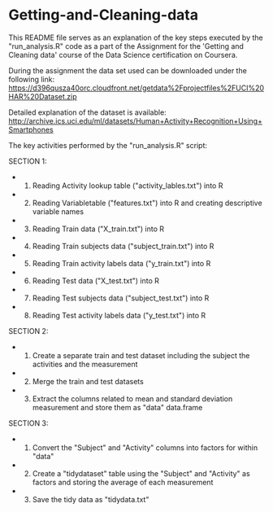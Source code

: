 # Getting-and-Cleaning-data

This README file serves as an explanation of the key steps executed by the "run_analysis.R" code as a part of the Assignment for the 'Getting and Cleaning data' course of the Data Science certification on Coursera.

During the assignment the data set used can be downloaded under the following link:
https://d396qusza40orc.cloudfront.net/getdata%2Fprojectfiles%2FUCI%20HAR%20Dataset.zip

Detailed explanation of the dataset is available:
http://archive.ics.uci.edu/ml/datasets/Human+Activity+Recognition+Using+Smartphones

The key activities performed by the "run_analysis.R" script:

SECTION 1:
- 1. Reading Activity lookup table ("activity_lables.txt") into R
- 2. Reading Variabletable ("features.txt") into R and creating descriptive variable names
- 3. Reading Train data ("X_train.txt") into R
- 4. Reading Train subjects data ("subject_train.txt") into R
- 5. Reading Train activity labels data ("y_train.txt") into R
- 6. Reading Test data ("X_test.txt") into R
- 7. Reading Test subjects data ("subject_test.txt") into R
- 8. Reading Test activity labels data ("y_test.txt") into R


SECTION 2:
- 1. Create a separate train and test dataset including the subject the activities and the measurement
- 2. Merge the train and test datasets
- 3. Extract the columns related to mean and standard deviation measurement and store them as "data" data.frame


SECTION 3:
- 1. Convert the "Subject" and "Activity" columns into factors for within "data"
- 2. Create a "tidydataset" table using the "Subject" and "Activity" as factors and storing the average of each measurement
- 3. Save the tidy data as "tidydata.txt"



